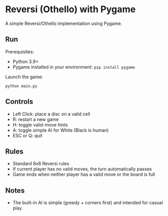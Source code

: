 # Reversi (Othello) with Pygame

A simple Reversi/Othello implementation using Pygame.

## Run

Prerequisites:

- Python 3.9+
- Pygame installed in your environment: `pip install pygame`

Launch the game:

```
python main.py
```

## Controls

- Left Click: place a disc on a valid cell
- R: restart a new game
- H: toggle valid-move hints
- A: toggle simple AI for White (Black is human)
- ESC or Q: quit

## Rules

- Standard 8x8 Reversi rules
- If current player has no valid moves, the turn automatically passes
- Game ends when neither player has a valid move or the board is full

## Notes

- The built-in AI is simple (greedy + corners first) and intended for casual play.

